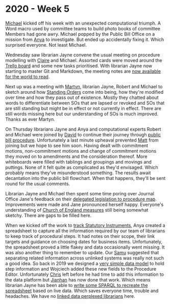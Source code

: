 # 2020 - Week 5

[Michael](https://twitter.com/fantasticlife) kicked off his week with an unexpected computational triumph. A Word macro used by committee teams to build photo books of committee Members had gone awry. Michael popped by the Public Bill Office on a mission from [Anya](https://twitter.com/bitten_) to investigate. But ended up accidentally fixing it. Which surprised everyone. Not least Michael.

Wednesday saw librarian Jayne convene the usual meeting on procedure modelling with [Claire](https://twitter.com/tinysprite) and Michael. Assorted cards were moved around the [Trello board](https://trello.com/b/HRIwjNQD/parliament-procedure) and some new tasks prioritised. With librarian Jayne now starting to master Git and Markdown, the meeting notes are [now available for the world to read](/ontologies/procedure/meta/weeknotes/2020/05/).

Next up was a meeting with [Martyn](https://twitter.com/martynpatrick), librarian Jayne, Robert and Michael to sketch around how [Standing Orders](https://www.parliament.uk/site-information/glossary/standing-orders/) come into being, how they're modified over time and how they pass out of existence. Mostly they chatted about words to differentiate between SOs that are lapsed or revoked and SOs that are still standing but might be in effect or not currently in effect. There are still words missing here but our understanding of SOs is much improved. Thanks as ever Martyn.

On Thursday librarians Jayne and Anya and computational experts Robert and Michael were joined by [David](https://twitter.com/clerkly) to continue their journey through [public bill procedure](https://ukparliament.github.io/ontologies/procedure/flowcharts/bills/public-bill.pdf). Unfortunately a last minute upheaval prevented [Matt](https://twitter.com/MattKorris) from joining but we hope to see him soon. Having dealt with commitment motions, non-commitment motions and change of commitment motions they moved on to amendments and the consideration thereof. More whiteboards were filled with tablings and groupings and movings and puttings. None of it felt quite as complicated as they'd envisaged. Which probably means they've misunderstood something. The results await decantation into the public bill flowchart. When that happens, they'll be sent round for the usual comments.

Librarian Jayne and Michael then spent some time poring over Journal Office Jane's feedback on their [delegated legislation to procedure map](https://github.com/ukparliament/ontologies/blob/master/legislation/delegated-legislation/delegated-legislation.pdf). Improvements were made and Jane pronounced herself happy. Everyone's understanding of [Church of England measures](https://www.parliament.uk/site-information/glossary/church-of-england-measures/) still being somewhat sketchy. There are gaps to be filled here.

When we kicked off the work to [track Statutory Instruments](https://statutoryinstruments.parliament.uk/), Anya created a spreadsheet to capture all the information required by our team of librarians to keep track of procedural steps. It had notes on their scope, their link targets and guidance on choosing dates for business items. Unfortunately, the spreadsheet proved a little flakey and data occasionally went missing. It was also another thing to remember to update. Our [Samu](https://twitter.com/langsamu) suggested that separating related information across unlinked systems was really not such a good idea. So back in 2019 we designed a [very simple data model](https://ukparliament.github.io/ontologies/procedure-step-annotation/procedure-step-annotation-ontology.html) to hold step information and Wojciech added these new fields to the Procedure Editor. Unfortunately [Chris](https://twitter.com/chrisalcockdev) left before he had time to add this information to the data platform but [Jianhan](https://twitter.com/jianhanzhu) has now done that work. Which means librarian Jayne has been able to [write some SPARQL to recreate the spreadsheet](https://api.parliament.uk/sparql#query=PREFIX+rdfs%3A+%3Chttp%3A%2F%2Fwww.w3.org%2F2000%2F01%2Frdf-schema%23%3E%0APREFIX+%3A+%3Chttps%3A%2F%2Fid.parliament.uk%2Fschema%2F%3E%0Aselect+%3FProcedurestep+%3FprocedureStepName+%3Fscope+%3Fdate+%3Flink+%3Flegislaturename+where+%7B%0A+%3FProcedurestep+a+%3AProcedureStep+.%0A+%3FProcedurestep+rdfs%3Alabel+%3FprocedureStepName+.%0A++OPTIONAL%7B+%3FProcedurestep+%3AprocedureStepScopeNote+%3Fscope+%7D+.%0A++OPTIONAL+%7B+%3FProcedurestep+%3AprocedureStepDateNote+%3Fdate+%7D+.%0A++OPTIONAL+%7B+%3FProcedurestep+%3AprocedureStepLinkNote+%3Flink+%7D.%0A++OPTIONAL+%7B%3FProcedurestep+%3AprocedureStepHasHouse+%3Flegislature+.%0A++%3Flegislature+rdfs%3Alabel+%3Flegislaturename%7D%0A+++%0A++%7D&contentTypeConstruct=text%2Fturtle&contentTypeSelect=application%2Fsparql-results%2Bjson&endpoint=https%3A%2F%2Fapi.parliament.uk%2Fsparql&requestMethod=POST&tabTitle=Procedure+steps+without+commonly+actualised&headers=%7B%7D&outputFormat=table) based on live data. Which saves everyone time, trouble and headaches.  We have no [linked data perplexed librarians](http://www.ala.org/news/member-news/2020/02/linked-data-perplexed-librarian) here.








